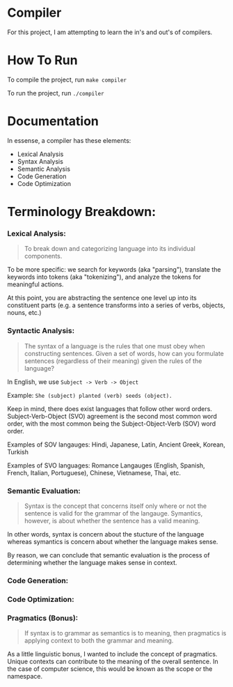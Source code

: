 # Compiler

For this project, I am attempting to learn the in's and out's of compilers.

# How To Run

To compile the project, run `make compiler`

To run the project, run `./compiler`

# Documentation

In essense, a compiler has these elements: 

- Lexical Analysis
- Syntax Analysis
- Semantic Analysis
- Code Generation
- Code Optimization

# Terminology Breakdown:

### Lexical Analysis:

> To break down and categorizing language into its individual components. 

To be more specific: we search for keywords (aka "parsing"), translate the keywords into tokens (aka "tokenizing"), and analyze the tokens for meaningful actions. 

At this point, you are abstracting the sentence one level up into its constituent parts (e.g. a sentence transforms into a series of verbs, objects, nouns, etc.)

### Syntactic Analysis:

> The syntax of a language is the rules that one must obey when constructing sentences. Given a set of words, how can you formulate sentences (regardless of their meaning) given the rules of the language?

In English, we use `Subject -> Verb -> Object`

Example: `She (subject) planted (verb) seeds (object).`

Keep in mind, there does exist languages that follow other word orders. Subject-Verb-Object (SVO) agreement is the second most common word order, with the most common being the Subject-Object-Verb (SOV) word order.

Examples of SOV langauges: Hindi, Japanese, Latin, Ancient Greek, Korean, Turkish

Examples of SVO languages: Romance Langauges (English, Spanish, French, Italian, Portuguese), Chinese, Vietnamese, Thai, etc.


### Semantic Evaluation: 

> Syntax is the concept that concerns itself only where or not the sentence is valid for the grammar of the langauge. Symantics, however, is about whether the sentence has a valid meaning. 

In other words, syntax is concern about the stucture of the language whereas symantics is concern about whether the language makes sense. 

By reason, we can conclude that semantic evaluation is the process of determining whether the language makes sense in context. 

### Code Generation:

### Code Optimization:

### Pragmatics (Bonus):
> If syntax is to grammar as semantics is to meaning, then pragmatics is applying context to both the grammar and meaning. 

As a little linguistic bonus, I wanted to include the concept of pragmatics. Unique contexts can contribute to the meaning of the overall sentence. In the case of computer science, this would be known as the scope or the namespace.